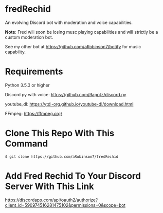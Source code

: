 # fredRechid

An evolving Discord bot with moderation and voice capabilities.

**Note:** Fred will soon be losing musc playing capabilities and will strictly be a custom moderation bot.

See my other bot at https://github.com/aRobinson7/botify for music capability.

# Requirements
Python 3.5.3 or higher

Discord.py with voice: https://github.com/Rapptz/discord.py

youtube_dl: https://ytdl-org.github.io/youtube-dl/download.html

FFmpeg: https://ffmpeg.org/

# Clone This Repo With This Command

```
$ git clone https://github.com/aRobinson7/fredRechid
```

# Add Fred Rechid To Your Discord Server With This Link
https://discordapp.com/api/oauth2/authorize?client_id=590974516281475102&permissions=0&scope=bot

